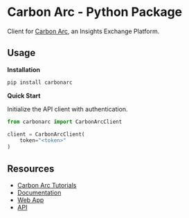 # Carbon Arc - Python Package

Client for [Carbon Arc](https://carbonarc.co/), an Insights Exchange Platform.

## Usage

**Installation**

```bash
pip install carbonarc
```

**Quick Start**

Initialize the API client with authentication.

```python
from carbonarc import CarbonArcClient

client = CarbonArcClient(
    token="<token>"
)
```

## Resources

- [Carbon Arc Tutorials](https://github.com/Carbon-Arc/carbonarc-tutorials)
- [Documentation](https://docs.carbonarc.co)
- [Web App](https://app.carbonarc.co)
- [API](https://api.carbonarc.co)